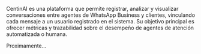 CentinAI es una plataforma que permite registrar, analizar y visualizar conversaciones entre agentes de WhatsApp Business y clientes, vinculando cada mensaje a un usuario registrado en el sistema. Su objetivo principal es ofrecer métricas y trazabilidad sobre el desempeño de agentes de atención automatizada o humana.

Proximamente...

